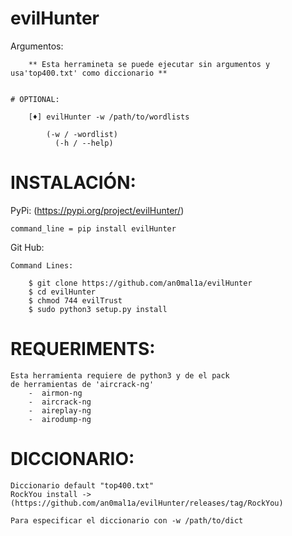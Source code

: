 # evilHunter



Argumentos:
    
        ** Esta herramineta se puede ejecutar sin argumentos y usa'top400.txt' como diccionario **     


    # OPTIONAL:
        
        [♦] evilHunter -w /path/to/wordlists
        
            (-w / -wordlist)
              (-h / --help)
              
# INSTALACIÓN:

PyPi: (https://pypi.org/project/evilHunter/)

    command_line = pip install evilHunter

Git Hub:

    Command Lines:
    
        $ git clone https://github.com/an0mal1a/evilHunter
        $ cd evilHunter
        $ chmod 744 evilTrust
        $ sudo python3 setup.py install



# REQUERIMENTS:

    Esta herramienta requiere de python3 y de el pack
    de herramientas de 'aircrack-ng'
        -  airmon-ng
        -  aircrack-ng
        -  aireplay-ng
        -  airodump-ng
               
# DICCIONARIO:

    Diccionario default "top400.txt"
    RockYou install -> (https://github.com/an0mal1a/evilHunter/releases/tag/RockYou)
    
    Para especificar el diccionario con -w /path/to/dict
